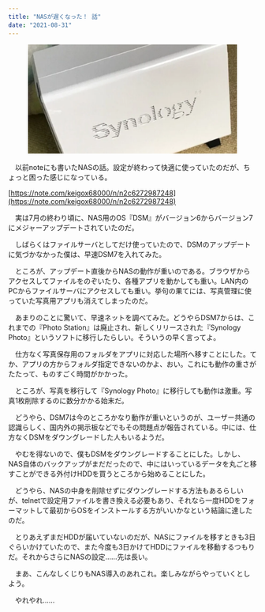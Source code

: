 ```yaml
---
title: "NASが遅くなった！ 話"
date: "2021-08-31"
---
```


<figure>

![](assets/n74783d2b62c4_8a7b307e3cd20edbdfeab71c38dbbdbe.png)

</figure>

　以前noteにも書いたNASの話。設定が終わって快適に使っていたのだが、ちょっと困った感じになっている。

[https://note.com/keigox68000/n/n2c6272987248](https://note.com/keigox68000/n/n2c6272987248)

　実は7月の終わり頃に、NAS用のOS『DSM』がバージョン6からバージョン7にメジャーアップデートされていたのだ。

　しばらくはファイルサーバとしてだけ使っていたので、DSMのアップデートに気づかなかった僕は、早速DSM7を入れてみた。

　ところが、アップデート直後からNASの動作が重いのである。ブラウザからアクセスしてファイルをのぞいたり、各種アプリを動かしても重い。LAN内のPCからファイルサーバにアクセスしても重い。挙句の果てには、写真管理に使っていた写真用アプリも消えてしまったのだ。

　あまりのことに驚いて、早速ネットを調べてみた。どうやらDSM7からは、これまでの『Photo Station』は廃止され、新しくリリースされた『Synology Photo』というソフトに移行したらしい。そういうの早く言ってよ。

　仕方なく写真保存用のフォルダをアプリに対応した場所へ移すことにした。てか、アプリの方からフォルダ指定できないのかよ、おい。これにも動作の重さがたたって、ものすごく時間がかかった。

　ところが、写真を移行して『Synology Photo』に移行しても動作は激重。写真1枚削除するのに数分かかる始末だ。

　どうやら、DSM7は今のところかなり動作が重いというのが、ユーザー共通の認識らしく、国内外の掲示板などでもその問題点が報告されている。中には、仕方なくDSMをダウングレードした人もいるようだ。

　やむを得ないので、僕もDSMをダウングレードすることにした。しかし、NAS自体のバックアップがまだだったので、中にはいっているデータを丸ごと移すことができる外付けHDDを買うところから始めることにした。

　どうやら、NASの中身を削除せずにダウングレードする方法もあるらしいが、telnetで設定用ファイルを書き換える必要もあり、それなら一度HDDをフォーマットして最初からOSをインストールする方がいいかなという結論に達したのだ。

　とりあえずまだHDDが届いていないのだが、NASにファイルを移すときも3日ぐらいかけていたので、また今度も3日かけてHDDにファイルを移動するつもりだ。それからさらにNASの設定……先は長い。

　まあ、こんなしくじりもNAS導入のあれこれ。楽しみながらやっていくとしよう。

　やれやれ……
